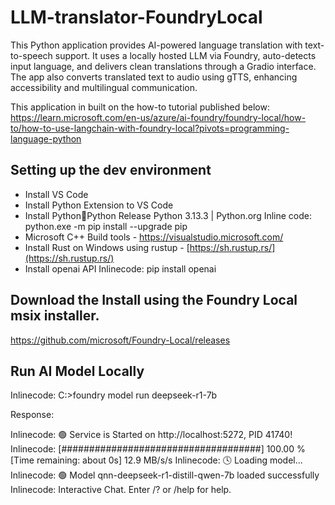 # LLM-translator-FoundryLocal
This Python application provides AI-powered language translation with text-to-speech support. It uses a locally hosted LLM via Foundry, auto-detects input language, and delivers clean translations through a Gradio interface. The app also converts translated text to audio using gTTS, enhancing accessibility and multilingual communication.

This application in built on the how-to tutorial published below:
https://learn.microsoft.com/en-us/azure/ai-foundry/foundry-local/how-to/how-to-use-langchain-with-foundry-local?pivots=programming-language-python

## Setting up the dev environment 

- Install VS Code
- Install Python Extension to VS Code
- Install PythonPython Release Python 3.13.3 | Python.org
Inline code: python.exe -m pip install --upgrade pip
- Microsoft C++ Build tools - https://visualstudio.microsoft.com/ 
- Install Rust on Windows using rustup - [https://sh.rustup.rs/](https://sh.rustup.rs/)
- Install openai API
Inlinecode: pip install openai

## Download the Install using the Foundry Local msix installer.

https://github.com/microsoft/Foundry-Local/releases

## Run AI Model Locally

Inlinecode: C:\>foundry model run deepseek-r1-7b

Response: 

Inlinecode: 🟢 Service is Started on http://localhost:5272, PID 41740!
Inlinecode: [####################################] 100.00 % [Time remaining: about 0s]        12.9 MB/s/s
Inlinecode: 🕓 Loading model...
Inlinecode: 🟢 Model qnn-deepseek-r1-distill-qwen-7b loaded successfully
 
Inlinecode: Interactive Chat. Enter /? or /help for help.
